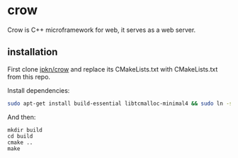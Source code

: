 # crow
Crow is C++ microframework for web, it serves as a web server.

## installation
First clone [ipkn/crow](https://github.com/ipkn/crow) and replace its CMakeLists.txt with CMakeLists.txt from this repo.

Install dependencies:
```sh
sudo apt-get install build-essential libtcmalloc-minimal4 && sudo ln -s /usr/lib/libtcmalloc_minimal.so.4 /usr/lib/libtcmalloc_minimal.so
```
And then:
```
mkdir build
cd build
cmake ..
make
```
